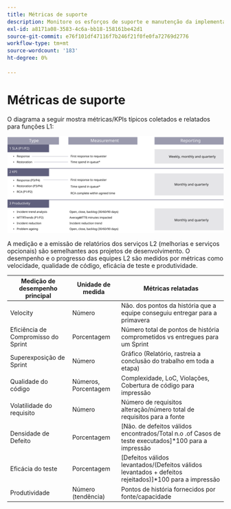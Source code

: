```yaml
---
title: Métricas de suporte
description: Monitore os esforços de suporte e manutenção da implementação do Adobe Commerce usando métricas comuns.
exl-id: a8171a08-3583-4c6a-bb18-158161be42d1
source-git-commit: e76f101df47116f7b246f21f0fe0fa72769d2776
workflow-type: tm+mt
source-wordcount: '183'
ht-degree: 0%

---
```


# Métricas de suporte

O diagrama a seguir mostra métricas/KPIs típicos coletados e relatados para funções L1:

![Diagrama mostrando as métricas de SLA](../../assets/playbooks/sla-metrics.svg)

A medição e a emissão de relatórios dos serviços L2 (melhorias e serviços opcionais) são semelhantes aos projetos de desenvolvimento. O desempenho e o progresso das equipes L2 são medidos por métricas como velocidade, qualidade de código, eficácia de teste e produtividade.

| Medição de desempenho principal | Unidade de medida | Métricas relatadas |
|------------------------------|---------------------|------------------------------------------------------------------------------------|
| Velocity | Número | Não. dos pontos da história que a equipe conseguiu entregar para a primavera |
| Eficiência de Compromisso do Sprint | Porcentagem | Número total de pontos de história comprometidos vs entregues para um Sprint |
| Superexposição de Sprint | Número | Gráfico (Relatório, rastreia a conclusão do trabalho em toda a etapa) |
| Qualidade do código | Números, Porcentagem | Complexidade, LoC, Violações, Cobertura de código para impressão |
| Volatilidade do requisito | Número | Número de requisitos alteração/número total de requisitos para a fonte |
| Densidade de Defeito | Porcentagem | [Não. de defeitos válidos encontrados/Total n.o .of Casos de teste executados]*100 para a impressão |
| Eficácia do teste | Porcentagem | [Defeitos válidos levantados/(Defeitos válidos levantados + defeitos rejeitados)]*100 para a impressão |
| Produtividade | Número (tendência) | Pontos de história fornecidos por fonte/capacidade |
